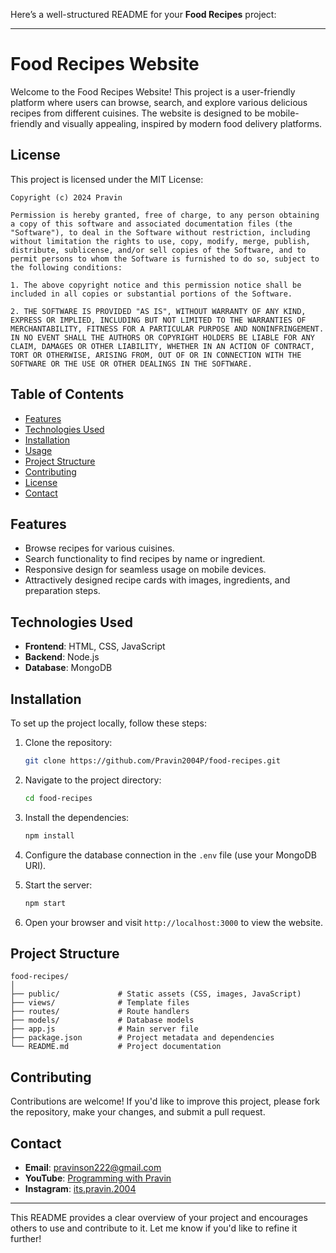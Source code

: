 Here’s a well-structured README for your **Food Recipes** project:

---

# Food Recipes Website

Welcome to the Food Recipes Website! This project is a user-friendly platform where users can browse, search, and explore various delicious recipes from different cuisines. The website is designed to be mobile-friendly and visually appealing, inspired by modern food delivery platforms.

## License

This project is licensed under the MIT License:

```
Copyright (c) 2024 Pravin

Permission is hereby granted, free of charge, to any person obtaining a copy of this software and associated documentation files (the "Software"), to deal in the Software without restriction, including without limitation the rights to use, copy, modify, merge, publish, distribute, sublicense, and/or sell copies of the Software, and to permit persons to whom the Software is furnished to do so, subject to the following conditions:

1. The above copyright notice and this permission notice shall be included in all copies or substantial portions of the Software.

2. THE SOFTWARE IS PROVIDED "AS IS", WITHOUT WARRANTY OF ANY KIND, EXPRESS OR IMPLIED, INCLUDING BUT NOT LIMITED TO THE WARRANTIES OF MERCHANTABILITY, FITNESS FOR A PARTICULAR PURPOSE AND NONINFRINGEMENT. IN NO EVENT SHALL THE AUTHORS OR COPYRIGHT HOLDERS BE LIABLE FOR ANY CLAIM, DAMAGES OR OTHER LIABILITY, WHETHER IN AN ACTION OF CONTRACT, TORT OR OTHERWISE, ARISING FROM, OUT OF OR IN CONNECTION WITH THE SOFTWARE OR THE USE OR OTHER DEALINGS IN THE SOFTWARE.
```

## Table of Contents

- [Features](#features)
- [Technologies Used](#technologies-used)
- [Installation](#installation)
- [Usage](#usage)
- [Project Structure](#project-structure)
- [Contributing](#contributing)
- [License](#license)
- [Contact](#contact)

## Features

- Browse recipes for various cuisines.
- Search functionality to find recipes by name or ingredient.
- Responsive design for seamless usage on mobile devices.
- Attractively designed recipe cards with images, ingredients, and preparation steps.

## Technologies Used

- **Frontend**: HTML, CSS, JavaScript  
- **Backend**: Node.js  
- **Database**: MongoDB  

## Installation

To set up the project locally, follow these steps:

1. Clone the repository:

   ```bash
   git clone https://github.com/Pravin2004P/food-recipes.git
   ```

2. Navigate to the project directory:

   ```bash
   cd food-recipes
   ```

3. Install the dependencies:

   ```bash
   npm install
   ```

4. Configure the database connection in the `.env` file (use your MongoDB URI).

5. Start the server:

   ```bash
   npm start
   ```

6. Open your browser and visit `http://localhost:3000` to view the website.

## Project Structure

```
food-recipes/
│
├── public/             # Static assets (CSS, images, JavaScript)
├── views/              # Template files
├── routes/             # Route handlers
├── models/             # Database models
├── app.js              # Main server file
├── package.json        # Project metadata and dependencies
└── README.md           # Project documentation
```

## Contributing

Contributions are welcome! If you'd like to improve this project, please fork the repository, make your changes, and submit a pull request.

## Contact

- **Email**: pravinson222@gmail.com  
- **YouTube**: [Programming with Pravin](https://youtube.com/@programmingwithpravin?si=5iCZX5ykjgYa5Fn4e)  
- **Instagram**: [its.pravin.2004](https://instagram.com/its.pravin.2004)  

---

This README provides a clear overview of your project and encourages others to use and contribute to it. Let me know if you'd like to refine it further!
 
 
